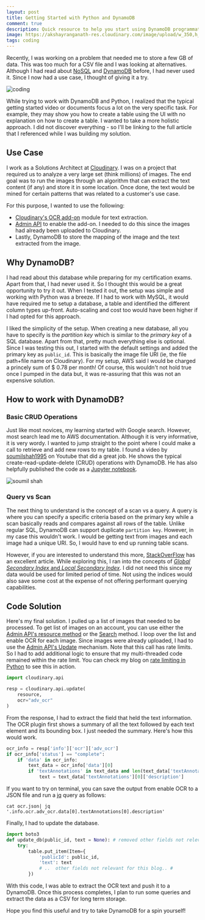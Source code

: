 ```yaml
---
layout: post
title: Getting Started with Python and DynamoDB
comment: true
description: Quick resource to help you start using DynamoDB programmatically through Python.
image: https://akshayranganath-res.cloudinary.com/image/upload/w_350,h_350,f_auto,q_auto/blog/pexels-photo-169573.jpg
tags: coding
---
```


Recently, I was working on a problem that needed me to store a few GB of data. This was too much for a CSV file and I was looking at alternatives. Although I had read about [NoSQL](https://en.wikipedia.org/wiki/NoSQL) and [DynamoDB](https://aws.amazon.com/dynamodb/) before, I had never used it. Since I now had a use case, I thought of giving it a try.

![coding](https://akshayranganath-res.cloudinary.com/image/upload/w_600,h_400,f_auto,q_auto,dpr_1.5/blog/pexels-photo-169573.jpg)

While trying to work with DynamoDB and Python, I realized that the typical getting started video or documents focus a lot on the very specific task. For example, they may show you how to create a table using the UI with no explanation on how to create a table. I wanted to take a more holistic approach. I did not discover everything - so I'll be linking to the full article that I referenced while I was building my solution.

## Use Case

I work as a Solutions Architect at [Cloudinary](https://cloudinary.com/). I was on a project that required us to analyze a very large set (think millions) of images. The end goal was to run the images through an algorithm that can extract the text content (if any) and store it in some location. Once done, the text would be mined for certain patterns that was related to a customer's use case.

For this purpose, I wanted to use the following:

* [Cloudinary's OCR add-on](https://cloudinary.com/documentation/ocr_text_detection_and_extraction_addon) module for text extraction.
* [Admin API](https://cloudinary.com/documentation/admin_api#update_details_of_an_existing_resource) to enable the add-on. I needed to do this since the images had already been uploaded to Cloudinary.
* Lastly, DynamoDB to store the mapping of the image and the text extracted from the image.

## Why DynamoDB?

I had read about this database while preparing for my certification exams. Apart from that, I had never used it. So I thought this would be a great opportunity to try it out. When I tested it out, the setup was simple and working with Python was a breeze. If I had to work with MySQL, it would have required me to setup a database, a table and identified the different column types up-front. Auto-scaling and cost too would have been higher if I had opted for this approach.

I liked the simplicity of the setup. When creating a new database, all you have to specify is the *partition key* which is similar to the *primary key* of a SQL database. Apart from that, pretty much everything else is optional. Since I was testing this out, I started with the default settings and added the primary key as `public_id`. This is basically the image file URI (ie, the file path+file name on Cloudinary). For my setup, AWS said I would be charged a princely sum of $ 0.78 per month! Of course, this wouldn't not hold true once I pumped in the data but, it was re-assuring that this was not an expensive solution.

## How to work with DynamoDB?

### Basic CRUD Operations

Just like most novices, my learning started with Google search. However, most search lead me to AWS documentation. Although it is very informative, it is very wordy. I wanted to jump straight to the point where I could make a call to retrieve and add new rows to my table. I found a video by [soumilshah1995](https://www.youtube.com/watch?v=Al1xwYhQ-BM) on Youtube that did a great job. He shows the typical create-read-update-delete (CRUD) operations with DynamoDB. He has also helpfully published the code as a [Jupyter notebook](https://github.com/soumilshah1995/Learn-AWS-with-Python-Boto-3/blob/master/Youtube%20DynamoDB.ipynb).

![soumil shah](https://akshayranganath-res.cloudinary.com/image/upload/f_auto,q_auto,w_350,h_250,e_unsharp_mask/blog/soumilshah1995.png)


### Query vs Scan

The next thing to understand is the concept of a scan vs a query. A query is where you can specify a specific criteria based on the primary key while a scan basically reads and compares against all rows of the table. Unlike regular SQL, DynamoDB can support duplicate `partition key`. However, in my case this wouldn't work. I would be getting text from images and each image had a unique URI. So, I would have to end up running table scans.

However, if you are interested to understand this more, [StackOverFlow](https://stackoverflow.com/questions/43452219/what-is-the-difference-between-scan-and-query-in-dynamodb-when-use-scan-query) has an excellent article. While exploring this, I ran into the concepts of [_Global Secondary Index_ and _Local Secondary Index_](https://docs.aws.amazon.com/amazondynamodb/latest/developerguide/bp-indexes-general.html). I did not need this since my data would be used for limited period of time. Not using the indices would also save some cost at the expense of not offering performant querying capabilities.

## Code Solution

Here's my final solution. I pulled up a list of images that needed to be processed. To get list of images on an account, you can use either the [Admin API's resource method](https://cloudinary.com/documentation/admin_api#get_resources) or the [Search](https://cloudinary.com/documentation/search_api) method. I loop over the list and enable OCR for each image. Since images were already uploaded, I had to use the [Admin API's Update](https://cloudinary.com/documentation/admin_api#update_details_of_an_existing_resource) mechanism. Note that this call has rate limits. So I had to add additional logic to ensure that my multi-threaded code remained within the rate limit. You can check my blog on [rate limiting in Python](https://akshayranganath.github.io/Rate-Limiting-With-Python/) to see this in action.


```python
import cloudinary.api

resp = cloudinary.api.update(
    resource,
    ocr="adv_ocr"
)
```

From the response, I had to extract the field that held the text information. The OCR plugin first shows a summary of all the text followed by each text element and its bounding box. I just needed the summary. Here's how this would work.

```python
ocr_info = resp['info']['ocr']['adv_ocr']
if ocr_info['status'] == "complete":    
    if 'data' in ocr_info:        
        text_data = ocr_info['data'][0]
        if 'textAnnotations' in text_data and len(text_data['textAnnotations']) > 0 and 'description' in text_data['textAnnotations'][0]:            
            text = text_data['textAnnotations'][0]['description']
```

If you want to try on terminal, you can save the output from enable OCR to a JSON file and run a [jq](https://stedolan.github.io/jq/) query as follows:

```
cat ocr.json| jq '.info.ocr.adv_ocr.data[0].textAnnotations[0].description'
```

Finally, I had to update the database.

```python
import boto3
def update_db(public_id, text = None): # removed other fields not relevant to blog post
    try:
        table.put_item(Item={
            'publicId': public_id,            
            'text': text
            # ..  other fields not relevant for this blog.. #
        })
```

With this code, I was able to extract the OCR text and push it to a DynamoDB. Once this process completes, I plan to run some queries and extract the data as a CSV for long term storage.

Hope you find this useful and try to take DynamoDB for a spin yourself!